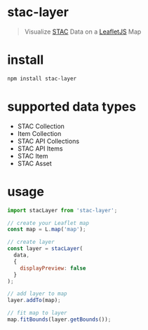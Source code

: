 # stac-layer
> Visualize [STAC](https://stacspec.org/) Data on a [LeafletJS](https://leafletjs.com/) Map

# install
```bash
npm install stac-layer
```

# supported data types
- STAC Collection
- Item Collection
- STAC API Collections
- STAC API Items
- STAC Item
- STAC Asset

# usage
```js
import stacLayer from 'stac-layer';

// create your Leaflet map
const map = L.map('map');

// create layer
const layer = stacLayer(
  data,
  {
    displayPreview: false
  }
);

// add layer to map
layer.addTo(map);

// fit map to layer
map.fitBounds(layer.getBounds());
